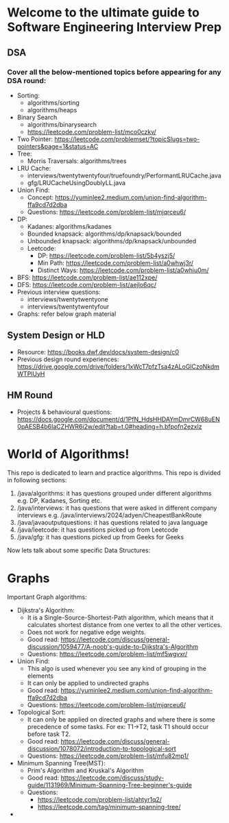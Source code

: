 # Welcome to the ultimate guide to Software Engineering Interview Prep

## DSA
### Cover all the below-mentioned topics before appearing for any DSA round:
- Sorting:
  - algorithms/sorting
  - algorithms/heaps
- Binary Search
  - algorithms/binarysearch
  - https://leetcode.com/problem-list/mco0czkv/
- Two Pointer: https://leetcode.com/problemset/?topicSlugs=two-pointers&page=1&status=AC
- Tree:
  - Morris Traversals: algorithms/trees
- LRU Cache: 
  - interviews/twentytwentyfour/truefoundry/PerformantLRUCache.java
  - gfg/LRUCacheUsingDoublyLL.java
- Union Find:
  - Concept: https://yuminlee2.medium.com/union-find-algorithm-ffa9cd7d2dba
  - Questions: https://leetcode.com/problem-list/mjqrceu6/
- DP:
  - Kadanes: algorithms/kadanes 
  - Bounded knapsack: algorithms/dp/knapsack/bounded 
  - Unbounded knapsack: algorithms/dp/knapsack/unbounded
  - Leetcode:
    - DP: https://leetcode.com/problem-list/5b4yszj5/
    - Min Path: https://leetcode.com/problem-list/a0whwj3r/
    - Distinct Ways: https://leetcode.com/problem-list/a0whiu0m/
- BFS: https://leetcode.com/problem-list/ae112xpe/
- DFS: https://leetcode.com/problem-list/aejlo6qc/
- Previous interview questions:
  - interviews/twentytwentyone
  - interviews/twentytwentyfour
- Graphs: refer below graph material


## System Design or HLD
- Resource: https://books.dwf.dev/docs/system-design/c0
- Previous design round experiences: https://drive.google.com/drive/folders/1xWcT7pfzTsa4zALoGlCzoNkdmWTPlUyH

## HM Round
- Projects & behavioural questions: https://docs.google.com/document/d/1PfN_HdsHHDAYmDmrCW68uEN0pAESB4b6IaCZHWR6i2w/edit?tab=t.0#heading=h.bfpofn2ezxlz



# World of Algorithms!
This repo is dedicated to learn and practice algorithms.
This repo is divided in following sections:
1. /java/algorithms: it has questions grouped under different algorithms e.g. DP, Kadanes, Sorting etc.
2. /java/interviews: it has questions that were asked in different company interviews e.g. /java/interviews/2024/adyen/CheapestBankRoute
3. /java/javaoutputquestions: it has questions related to java language
4. /java/leetcode: it has questions picked up from Leetcode
5. /java/gfg: it has questions picked up from Geeks for Geeks

Now lets talk about some specific Data Structures:

# Graphs
Important Graph algorithms:
- Dijkstra's Algorithm:
  - It is a Single-Source-Shortest-Path algorithm, which means that it calculates shortest distance from one vertex to all the other vertices. 
  - Does not work for negative edge weights. 
  - Good read: https://leetcode.com/discuss/general-discussion/1059477/A-noob's-guide-to-Djikstra's-Algorithm
  - Questions: https://leetcode.com/problem-list/mf5wgvxr/
- Union Find:
  - This algo is used whenever you see any kind of grouping in the elements 
  - It can only be applied to undirected graphs 
  - Good read: https://yuminlee2.medium.com/union-find-algorithm-ffa9cd7d2dba
  - Questions: https://leetcode.com/problem-list/mjqrceu6/
- Topological Sort:
  - It can only be applied on directed graphs and where there is some precedence of some tasks. For ex: T1->T2, task T1 should occur before task T2. 
  - Good read: https://leetcode.com/discuss/general-discussion/1078072/introduction-to-topological-sort
  - Questions: https://leetcode.com/problem-list/mfu82mp1/
- Minimum Spanning Tree(MST):
  - Prim's Algorithm and Kruskal's Algorithm 
  - Good read: https://leetcode.com/discuss/study-guide/1131969/Minimum-Spanning-Tree-beginner's-guide
  - Questions:
    - https://leetcode.com/problem-list/ahtyr1q2/
    - https://leetcode.com/tag/minimum-spanning-tree/
- 